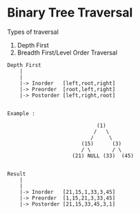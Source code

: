 # Binary Tree Traversal

Types of traversal 
1. Depth First 
2. Breadth First/Level Order Traversal
```
Depth First
    |
    |
    |-> Inorder   [left,root,right]
    |-> Preorder  [root,left,right]
    |-> Postorder [left,right,root]
    
```    
```  
Example : 

                             (1)
                            /   \
                           /     \
                        (15)      (3)
                        / \       / \   
                     (21) NULL (33)  (45) 


Result
    |
    |
    |-> Inorder   [21,15,1,33,3,45]
    |-> Preorder  [1,15,21,3,33,45]
    |-> Postorder [21,15,33,45,3,1]
    
 ```
